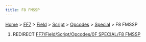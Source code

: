 ```yaml
---
title: F8 FMSSP
---
```


[Home](Main%20Page.md) > [FF7](FF7.md) > [Field](FF7/Field.md) > [Script](FF7/Field/Script.md) > [Opcodes](FF7/Field/Script/Opcodes.md) > [Special](FF7/Field/Script/Opcodes/Special.md) > F8 FMSSP

1.  REDIRECT [FF7/Field/Script/Opcodes/0F SPECIAL/F8 FMSSP][]

  [FF7/Field/Script/Opcodes/0F SPECIAL/F8 FMSSP]: ../../0F%20SPECIAL/F8%20FMSSP.md
    "wikilink"

